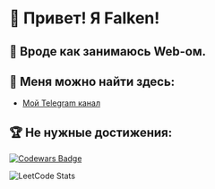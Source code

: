 # 👋 Привет! Я Falken!

## 🤠 Вроде как занимаюсь Web-ом.

## 📍 Меня можно найти здесь:
- [Мой Telegram канал](https://t.me/FalkenDev)

## 🏆 Не нужные достижения:  
[![Codewars Badge](https://www.codewars.com/users/Falken2120tm/badges/large)](https://www.codewars.com/users/Falken2120tm)

![LeetCode Stats](https://leetcard.jacoblin.cool/Falken2120tm?theme=dark&font=Voces)
